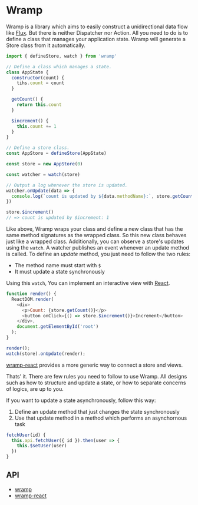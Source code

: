 # Wramp

Wramp is a library which aims to easily construct a unidirectional data flow like [Flux](https://facebook.github.io/flux/docs/in-depth-overview.html#content).
But there is neither Dispatcher nor Action.
All you need to do is to define a class that manages your application state.
Wramp will generate a Store class from it automatically.


```javascript
import { defineStore, watch } from 'wramp'

// Define a class which manages a state.
class AppState {
  constructor(count) {
    tihs.count = count
  }

  getCount() {
    return this.count
  }

  $increment() {
    this.count += 1
  }
}

// Define a store class.
const AppStore = defineStore(AppState)

const store = new AppStore(0)

const watcher = watch(store)

// Output a log whenever the store is updated.
watcher.onUpdate(data => {
  console.log(`count is updated by ${data.methodName}:`, store.getCount())
})

store.$increment()
// => count is updated by $increment: 1
```

Like above, Wramp wraps your class and define a new class that has the same method signatures as the wrapped class.
So this new class behaves just like a wrapped class.
Additionally, you can observe a store's updates using the `watch`.
A watcher publishes an event whenever an update method is called.
To define an _update_ method, you just need to follow the two rules:

- The method name must start with `$`
- It must update a state synchronously

Using this `watch`, You can implement an interactive view with [React](https://facebook.github.io/react/).

```javascript
function render() {
  ReactDOM.render(
    <div>
      <p>Count: {store.getCount()}</p>
      <button onClick={() => store.$increment()}>Increment</button>
    </div>,
    document.getElementById('root')
  );
}

render();
watch(store).onUpdate(render);
```

[wramp-react](/packages/wramp-react#wramp-react) provides a more generic way to connect a store and views.

Thats' it. There are few rules you need to follow to use Wramp.
All designs such as how to structure and update a state, or how to separate concerns of logics, are up to you.

If you want to update a state asynchronously, follow this way:

1. Define an update method that just changes the state synchronously
1. Use that update method in a method which performs an asynchornous task

```javascript
fetchUser(id) {
  this.api.fetchUser({ id }).then(user => {
    this.$setUser(user)
  })
}
```

## API

- [wramp](/packages/wramp#wramp)
- [wramp-react](/packages/wramp-react#wramp-react)
